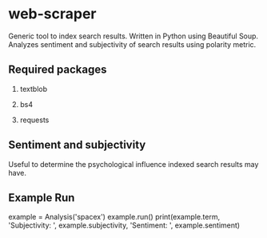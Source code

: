 # web-scraper
Generic tool to index search results. Written in Python using Beautiful Soup. Analyzes sentiment and subjectivity of search results using polarity metric.

## Required packages

1. textblob

2. bs4

3. requests

## Sentiment and subjectivity

Useful to determine the psychological influence indexed search results may have.

## Example Run

example = Analysis('spacex')
example.run()
print(example.term, 'Subjectivity: ', example.subjectivity, 'Sentiment: ', example.sentiment)
